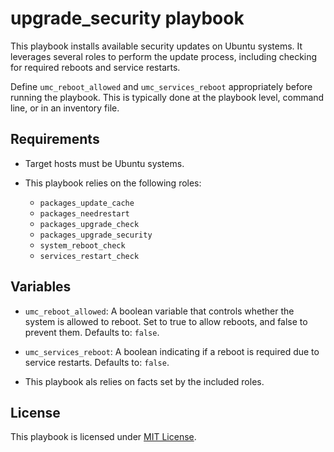 # upgrade_security playbook

This playbook installs available security updates on Ubuntu systems. It leverages several roles to perform the update process, including checking for required reboots and service restarts.

Define `umc_reboot_allowed` and `umc_services_reboot` appropriately before running the playbook. This is typically done at the playbook level, command line, or in an inventory file.

## Requirements

- Target hosts must be Ubuntu systems.

- This playbook relies on the following roles:
  - `packages_update_cache`
  - `packages_needrestart`
  - `packages_upgrade_check`
  - `packages_upgrade_security`
  - `system_reboot_check`
  - `services_restart_check`

## Variables

- `umc_reboot_allowed`: A boolean variable that controls whether the system is allowed to reboot. Set to true to allow reboots, and false to prevent them. Defaults to: `false`.

- `umc_services_reboot`: A boolean indicating if a reboot is required due to service restarts. Defaults to: `false`.

- This playbook als relies on facts set by the included roles.

## License

This playbook is licensed under [MIT License](https://opensource.org/licenses/MIT).
